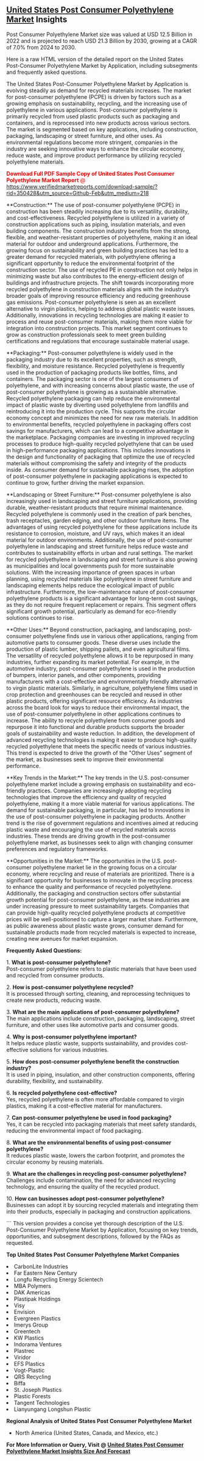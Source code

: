 <h2><a href="https://www.verifiedmarketreports.com/download-sample/?rid=350428&amp;utm_source=Github-Feb&amp;utm_medium=218" target="_blank">United States Post Consumer Polyethylene Market</a> Insights</h2><p>Post Consumer Polyethylene Market size was valued at USD 12.5 Billion in 2022 and is projected to reach USD 21.3 Billion by 2030, growing at a CAGR of 7.0% from 2024 to 2030.</p><p>Here is a raw HTML version of the detailed report on the United States Post-Consumer Polyethylene Market by Application, including subsegments and frequently asked questions.  <p>The United States Post-Consumer Polyethylene Market by Application is evolving steadily as demand for recycled materials increases. The market for post-consumer polyethylene (PCPE) is driven by factors such as a growing emphasis on sustainability, recycling, and the increasing use of polyethylene in various applications. Post-consumer polyethylene is primarily recycled from used plastic products such as packaging and containers, and is reprocessed into new products across various sectors. The market is segmented based on key applications, including construction, packaging, landscaping or street furniture, and other uses. As environmental regulations become more stringent, companies in the industry are seeking innovative ways to enhance the circular economy, reduce waste, and improve product performance by utilizing recycled polyethylene materials.</p> <p><p><span class=""><span style="color: #ff0000;"><strong>Download Full PDF Sample Copy of United States Post Consumer Polyethylene Market Report</strong> @ </span><a href="https://www.verifiedmarketreports.com/download-sample/?rid=350428&amp;utm_source=Github-Feb&amp;utm_medium=218" target="_blank">https://www.verifiedmarketreports.com/download-sample/?rid=350428&amp;utm_source=Github-Feb&amp;utm_medium=218</a></span></p></p> <p>**Construction:** The use of post-consumer polyethylene (PCPE) in construction has been steadily increasing due to its versatility, durability, and cost-effectiveness. Recycled polyethylene is utilized in a variety of construction applications such as piping, insulation materials, and even building components. The construction industry benefits from the strong, flexible, and weather-resistant properties of polyethylene, making it an ideal material for outdoor and underground applications. Furthermore, the growing focus on sustainability and green building practices has led to a greater demand for recycled materials, with polyethylene offering a significant opportunity to reduce the environmental footprint of the construction sector. The use of recycled PE in construction not only helps in minimizing waste but also contributes to the energy-efficient design of buildings and infrastructure projects. The shift towards incorporating more recycled polyethylene in construction materials aligns with the industry’s broader goals of improving resource efficiency and reducing greenhouse gas emissions. Post-consumer polyethylene is seen as an excellent alternative to virgin plastics, helping to address global plastic waste issues. Additionally, innovations in recycling technologies are making it easier to process and reuse post-consumer materials, making them more viable for integration into construction projects. This market segment continues to grow as construction professionals seek to meet green building certifications and regulations that encourage sustainable material usage. <p>**Packaging:** Post-consumer polyethylene is widely used in the packaging industry due to its excellent properties, such as strength, flexibility, and moisture resistance. Recycled polyethylene is frequently used in the production of packaging products like bottles, films, and containers. The packaging sector is one of the largest consumers of polyethylene, and with increasing concerns about plastic waste, the use of post-consumer polyethylene is growing as a sustainable alternative. Recycled polyethylene packaging can help reduce the environmental impact of plastic waste by diverting used polyethylene from landfills and reintroducing it into the production cycle. This supports the circular economy concept and minimizes the need for new raw materials. In addition to environmental benefits, recycled polyethylene in packaging offers cost savings for manufacturers, which can lead to a competitive advantage in the marketplace. Packaging companies are investing in improved recycling processes to produce high-quality recycled polyethylene that can be used in high-performance packaging applications. This includes innovations in the design and functionality of packaging that optimize the use of recycled materials without compromising the safety and integrity of the products inside. As consumer demand for sustainable packaging rises, the adoption of post-consumer polyethylene in packaging applications is expected to continue to grow, further driving the market expansion. <p>**Landscaping or Street Furniture:** Post-consumer polyethylene is also increasingly used in landscaping and street furniture applications, providing durable, weather-resistant products that require minimal maintenance. Recycled polyethylene is commonly used in the creation of park benches, trash receptacles, garden edging, and other outdoor furniture items. The advantages of using recycled polyethylene for these applications include its resistance to corrosion, moisture, and UV rays, which makes it an ideal material for outdoor environments. Additionally, the use of post-consumer polyethylene in landscaping and street furniture helps reduce waste and contributes to sustainability efforts in urban and rural settings. The market for recycled polyethylene in landscaping and street furniture is also growing as municipalities and local governments push for more sustainable solutions. With the increasing importance of green spaces in urban planning, using recycled materials like polyethylene in street furniture and landscaping elements helps reduce the ecological impact of public infrastructure. Furthermore, the low-maintenance nature of post-consumer polyethylene products is a significant advantage for long-term cost savings, as they do not require frequent replacement or repairs. This segment offers significant growth potential, particularly as demand for eco-friendly solutions continues to rise. <p>**Other Uses:** Beyond construction, packaging, and landscaping, post-consumer polyethylene finds use in various other applications, ranging from automotive parts to consumer goods. These diverse uses include the production of plastic lumber, shipping pallets, and even agricultural films. The versatility of recycled polyethylene allows it to be repurposed in many industries, further expanding its market potential. For example, in the automotive industry, post-consumer polyethylene is used in the production of bumpers, interior panels, and other components, providing manufacturers with a cost-effective and environmentally friendly alternative to virgin plastic materials. Similarly, in agriculture, polyethylene films used in crop protection and greenhouses can be recycled and reused in other plastic products, offering significant resource efficiency. As industries across the board look for ways to reduce their environmental impact, the use of post-consumer polyethylene in other applications continues to increase. The ability to recycle polyethylene from consumer goods and repurpose it into functional and durable products supports the broader goals of sustainability and waste reduction. In addition, the development of advanced recycling technologies is making it easier to produce high-quality recycled polyethylene that meets the specific needs of various industries. This trend is expected to drive the growth of the "Other Uses" segment of the market, as businesses seek to improve their environmental performance. <p>**Key Trends in the Market:** The key trends in the U.S. post-consumer polyethylene market include a growing emphasis on sustainability and eco-friendly practices. Companies are increasingly adopting recycling technologies that improve the efficiency and quality of recycled polyethylene, making it a more viable material for various applications. The demand for sustainable packaging, in particular, has led to innovations in the use of post-consumer polyethylene in packaging products. Another trend is the rise of government regulations and incentives aimed at reducing plastic waste and encouraging the use of recycled materials across industries. These trends are driving growth in the post-consumer polyethylene market, as businesses seek to align with changing consumer preferences and regulatory frameworks. <p>**Opportunities in the Market:** The opportunities in the U.S. post-consumer polyethylene market lie in the growing focus on a circular economy, where recycling and reuse of materials are prioritized. There is a significant opportunity for businesses to innovate in the recycling process to enhance the quality and performance of recycled polyethylene. Additionally, the packaging and construction sectors offer substantial growth potential for post-consumer polyethylene, as these industries are under increasing pressure to meet sustainability targets. Companies that can provide high-quality recycled polyethylene products at competitive prices will be well-positioned to capture a larger market share. Furthermore, as public awareness about plastic waste grows, consumer demand for sustainable products made from recycled materials is expected to increase, creating new avenues for market expansion. <p><strong>Frequently Asked Questions:</strong></p> <p>1. <strong>What is post-consumer polyethylene?</strong> <br> Post-consumer polyethylene refers to plastic materials that have been used and recycled from consumer products.</p> <p>2. <strong>How is post-consumer polyethylene recycled?</strong> <br> It is processed through sorting, cleaning, and reprocessing techniques to create new products, reducing waste.</p> <p>3. <strong>What are the main applications of post-consumer polyethylene?</strong> <br> The main applications include construction, packaging, landscaping, street furniture, and other uses like automotive parts and consumer goods.</p> <p>4. <strong>Why is post-consumer polyethylene important?</strong> <br> It helps reduce plastic waste, supports sustainability, and provides cost-effective solutions for various industries.</p> <p>5. <strong>How does post-consumer polyethylene benefit the construction industry?</strong> <br> It is used in piping, insulation, and other construction components, offering durability, flexibility, and sustainability.</p> <p>6. <strong>Is recycled polyethylene cost-effective?</strong> <br> Yes, recycled polyethylene is often more affordable compared to virgin plastics, making it a cost-effective material for manufacturers.</p> <p>7. <strong>Can post-consumer polyethylene be used in food packaging?</strong> <br> Yes, it can be recycled into packaging materials that meet safety standards, reducing the environmental impact of food packaging.</p> <p>8. <strong>What are the environmental benefits of using post-consumer polyethylene?</strong> <br> It reduces plastic waste, lowers the carbon footprint, and promotes the circular economy by reusing materials.</p> <p>9. <strong>What are the challenges in recycling post-consumer polyethylene?</strong> <br> Challenges include contamination, the need for advanced recycling technology, and ensuring the quality of the recycled product.</p> <p>10. <strong>How can businesses adopt post-consumer polyethylene?</strong> <br> Businesses can adopt it by sourcing recycled materials and integrating them into their products, especially in packaging and construction applications.</p> ``` This version provides a concise yet thorough description of the U.S. Post-Consumer Polyethylene Market by Application, focusing on key trends, opportunities, and subsegment descriptions, followed by the FAQs as requested.</p><p><strong>Top United States Post Consumer Polyethylene Market Companies</strong></p><div data-test-id=""><p><li>CarbonLite Industries</li><li> Far Eastern New Century</li><li> Longfu Recycling Energy Scientech</li><li> MBA Polymers</li><li> DAK Americas</li><li> Plastipak Holdings</li><li> Visy</li><li> Envision</li><li> Evergreen Plastics</li><li> Imerys Group</li><li> Greentech</li><li> KW Plastics</li><li> Indorama Ventures</li><li> Plastrec</li><li> Viridor</li><li> EFS Plastics</li><li> Vogt-Plastic</li><li> QRS Recycling</li><li> Biffa</li><li> St. Joseph Plastics</li><li> Plastic Forests</li><li> Tangent Technologies</li><li> Lianyungang Longshun Plastic</li></p><div><strong>Regional Analysis of&nbsp;United States Post Consumer Polyethylene Market</strong></div><ul><li dir="ltr"><p dir="ltr">North America&nbsp;(United States, Canada, and Mexico, etc.)</p></li></ul><p><strong>For More Information or Query, Visit @&nbsp;</strong><strong><a href="https://www.verifiedmarketreports.com/product/post-consumer-polyethylene-market/?utm_source=Github-Feb&amp;utm_medium=218" target="_blank">United States Post Consumer Polyethylene Market Insights Size And Forecast</a></strong></p></div>
